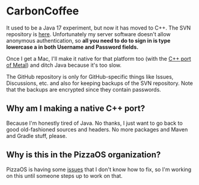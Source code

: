 # CarbonCoffee
It used to be a Java 17 experiment, but now it has moved to C++. The SVN repository is [here](https://9a05-2601-647-6300-6380-14cb-aa1e-daf5-79a9.ngrok.io/svn/CarbonCoffee). Unfortunately my server software doesn't allow anonymous authentication, so **all you need to do to sign in is type lowercase a in both Username and Password fields.**  

Once I get a Mac, I'll make it native for that platform too (with the [C++ port of Metal](https://developer.apple.com/metal/cpp/)) and ditch Java because it's too slow.  

The GitHub repository is only for GitHub-specific things like Issues, Discussions, etc. and also for keeping backups of the SVN repository. Note that the backups are encrypted since they contain passwords.

## Why am I making a native C++ port?
Because I'm honestly tired of Java. No thanks, I just want to go back to good old-fashioned sources and headers. No more packages and Maven and Gradle stuff, please.

## Why is this in the PizzaOS organization?
PizzaOS is having some [issues](https://github.com/pzos/PizzaOS/issues/1) that I don't know how to fix, so I'm working on this until someone steps up to work on that.
